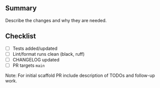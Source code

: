 ## Summary

Describe the changes and why they are needed.

## Checklist

- [ ] Tests added/updated
- [ ] Lint/format runs clean (black, ruff)
- [ ] CHANGELOG updated
- [ ] PR targets `main`

Note: For initial scaffold PR include description of TODOs and follow-up work.
